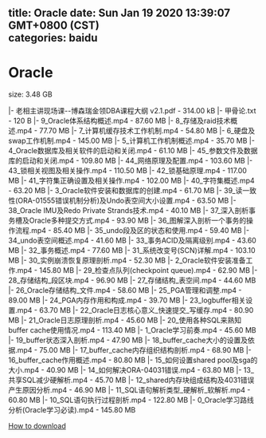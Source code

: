 
title: Oracle
date: Sun Jan 19 2020 13:39:07 GMT+0800 (CST)    
categories: baidu
---

# Oracle
size: 3.48 GB
 
 
|- 老相主讲现场课--博森瑞金领DBA课程大纲 v2.1.pdf - 314.00 kB
|- 甲骨论.txt - 120 B
|- 9_Oracle体系结构概述.mp4 - 87.60 MB
|- 8_存储及raid技术概述.mp4 - 77.70 MB
|- 7_计算机缓存技术工作机制.mp4 - 54.80 MB
|- 6_硬盘及swap工作机制.mp4 - 145.00 MB
|- 5_计算机工作机制概述.mp4 - 35.70 MB
|- 4_Oracle数据库及相关软件的启动和关闭.mp4 - 61.10 MB
|- 45_参数文件及数据库的启动和关闭.mp4 - 109.80 MB
|- 44_网络原理及配置.mp4 - 103.60 MB
|- 43_锁相关视图及相关操作.mp4 - 110.50 MB
|- 42_锁基础原理.mp4 - 117.00 MB
|- 41_字符集正确设置及相关操作.mp4 - 102.00 MB
|- 40_字符集概述.mp4 - 63.20 MB
|- 3_Oracle软件安装和数据库的创建.mp4 - 61.70 MB
|- 39_读一致性(ORA-01555错误机制分析)及Undo表空间大小设置.mp4 - 63.50 MB
|- 38_Oracle IMU及Redo Private Strands技术.mp4 - 40.10 MB
|- 37_深入剖析事务槽及Oracle多种提交方式.mp4 - 93.90 MB
|- 36_图解深入剖析一个事务的操作流程.mp4 - 85.40 MB
|- 35_undo段及区的状态和使用.mp4 - 59.40 MB
|- 34_undo表空间概述.mp4 - 41.60 MB
|- 33_事务ACID及隔离级别.mp4 - 43.60 MB
|- 32_事务概述.mp4 - 77.60 MB
|- 31_系统改变号(SCN)详解.mp4 - 103.10 MB
|- 30_实例崩溃恢复原理剖析.mp4 - 52.30 MB
|- 2_Oracle软件安装准备工作.mp4 - 145.80 MB
|- 29_检查点队列(checkpoint queue).mp4 - 62.90 MB
|- 28_存储结构_段区块.mp4 - 96.90 MB
|- 27_存储结构_表空间.mp4 - 44.60 MB
|- 26_Oracle存储结构_文件.mp4 - 58.60 MB
|- 25_PGA管理和调整.mp4 - 89.00 MB
|- 24_PGA内存作用和构成.mp4 - 39.70 MB
|- 23_logbuffer相关设置.mp4 - 63.70 MB
|- 22_Oracle日志核心意义_快速提交_写缓存.mp4 - 80.90 MB
|- 21_Oracle日志原理剖析.mp4 - 45.60 MB
|- 20_使用各种SQL来熟知buffer cache使用情况.mp4 - 113.40 MB
|- 1_Oracle学习前奏.mp4 - 45.60 MB
|- 19_buffer状态深入剖析.mp4 - 47.90 MB
|- 18_buffer_cache大小的设置及依据.mp4 - 75.00 MB
|- 17_buffer_cache内存组织结构剖析.mp4 - 68.90 MB
|- 16_buffer_cache作用概述.mp4 - 80.80 MB
|- 15_如何设置shared pool及sga的大小.mp4 - 40.90 MB
|- 14_如何解决ORA-04031错误.mp4 - 63.80 MB
|- 13_共享SQL减少硬解析.mp4 - 45.70 MB
|- 12_shared内存块组成结构及4031错误产生原因分析.mp4 - 46.90 MB
|- 11_SQL语句解析类型_硬解析_软解析.mp4 - 60.80 MB
|- 10_SQL语句执行过程剖析.mp4 - 122.80 MB
|- 0_Oracle学习路线分析(Oracle学习必读).mp4 - 145.80 MB

[How to download](https://bpcam.bemobtrk.com/go/2ceec3aa-1ca2-46d6-b9ff-aaa5c184517c?jno=3810)